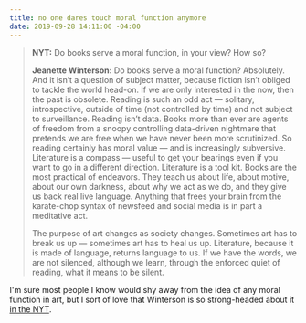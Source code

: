 ```yaml
---
title: no one dares touch moral function anymore
date: 2019-09-28 14:11:00 -04:00
---
```


>**NYT:** Do books serve a moral function, in your view? How so?
>
>**Jeanette Winterson:** Do books serve a moral function? Absolutely. And it isn’t a question of subject matter, because fiction isn’t obliged to tackle the world head-on. If we are only interested in the now, then the past is obsolete. Reading is such an odd act — solitary, introspective, outside of time (not controlled by time) and not subject to surveillance. Reading isn’t data. Books more than ever are agents of freedom from a snoopy controlling data-driven nightmare that pretends we are free when we have never been more scrutinized. So reading certainly has moral value — and is increasingly subversive. Literature is a compass — useful to get your bearings even if you want to go in a different direction. Literature is a tool kit. Books are the most practical of endeavors. They teach us about life, about motive, about our own darkness, about why we act as we do, and they give us back real live language. Anything that frees your brain from the karate-chop syntax of newsfeed and social media is in part a meditative act.
>
>The purpose of art changes as society changes. Sometimes art has to break us up — sometimes art has to heal us up. Literature, because it is made of language, returns language to us. If we have the words, we are not silenced, although we learn, through the enforced quiet of reading, what it means to be silent.

I'm sure most people I know would shy away from the idea of any moral function in art, but I sort of love that Winterson is so strong-headed about it [in the NYT](https://www.nytimes.com/2019/09/26/books/review/jeanette-winterson-by-the-book-interview.html).